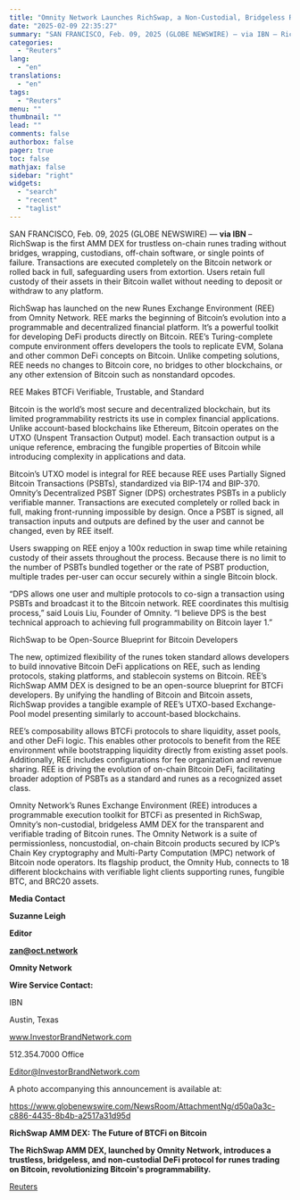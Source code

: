 ```yaml
---
title: "Omnity Network Launches RichSwap, a Non-Custodial, Bridgeless Runes AMM DEX for DeFi on Bitcoin"
date: "2025-02-09 22:35:27"
summary: "SAN FRANCISCO, Feb. 09, 2025 (GLOBE NEWSWIRE) — via IBN – RichSwap is the first AMM DEX for trustless on-chain runes trading without bridges, wrapping, custodians, off-chain software, or single points of failure. Transactions are executed completely on the Bitcoin network or rolled back in full, safeguarding users from extortion...."
categories:
  - "Reuters"
lang:
  - "en"
translations:
  - "en"
tags:
  - "Reuters"
menu: ""
thumbnail: ""
lead: ""
comments: false
authorbox: false
pager: true
toc: false
mathjax: false
sidebar: "right"
widgets:
  - "search"
  - "recent"
  - "taglist"
---
```


SAN FRANCISCO, Feb. 09, 2025 (GLOBE NEWSWIRE) — **via IBN** – RichSwap is the first AMM DEX for trustless on-chain runes trading without bridges, wrapping, custodians, off-chain software, or single points of failure. Transactions are executed completely on the Bitcoin network or rolled back in full, safeguarding users from extortion. Users retain full custody of their assets in their Bitcoin wallet without needing to deposit or withdraw to any platform.

RichSwap has launched on the new Runes Exchange Environment (REE) from Omnity Network. REE marks the beginning of Bitcoin’s evolution into a programmable and decentralized financial platform. It’s a powerful toolkit for developing DeFi products directly on Bitcoin. REE’s Turing-complete compute environment offers developers the tools to replicate EVM, Solana and other common DeFi concepts on Bitcoin. Unlike competing solutions, REE needs no changes to Bitcoin core, no bridges to other blockchains, or any other extension of Bitcoin such as nonstandard opcodes.

REE Makes BTCFi Verifiable, Trustable, and Standard

Bitcoin is the world’s most secure and decentralized blockchain, but its limited programmability restricts its use in complex financial applications. Unlike account-based blockchains like Ethereum, Bitcoin operates on the UTXO (Unspent Transaction Output) model. Each transaction output is a unique reference, embracing the fungible properties of Bitcoin while introducing complexity in applications and data.

Bitcoin’s UTXO model is integral for REE because REE uses Partially Signed Bitcoin Transactions (PSBTs), standardized via BIP-174 and BIP-370. Omnity’s Decentralized PSBT Signer (DPS) orchestrates PSBTs in a publicly verifiable manner. Transactions are executed completely or rolled back in full, making front-running impossible by design. Once a PSBT is signed, all transaction inputs and outputs are defined by the user and cannot be changed, even by REE itself.

Users swapping on REE enjoy a 100x reduction in swap time while retaining custody of their assets throughout the process. Because there is no limit to the number of PSBTs bundled together or the rate of PSBT production, multiple trades per-user can occur securely within a single Bitcoin block.

“DPS allows one user and multiple protocols to co-sign a transaction using PSBTs and broadcast it to the Bitcoin network. REE coordinates this multisig process,” said Louis Liu, Founder of Omnity. “I believe DPS is the best technical approach to achieving full programmability on Bitcoin layer 1.”

RichSwap to be Open-Source Blueprint for Bitcoin Developers

The new, optimized flexibility of the runes token standard allows developers to build innovative Bitcoin DeFi applications on REE, such as lending protocols, staking platforms, and stablecoin systems on Bitcoin. REE’s RichSwap AMM DEX is designed to be an open-source blueprint for BTCFi developers. By unifying the handling of Bitcoin and Bitcoin assets, RichSwap provides a tangible example of REE’s UTXO-based Exchange-Pool model presenting similarly to account-based blockchains.

REE’s composability allows BTCFi protocols to share liquidity, asset pools, and other DeFi logic. This enables other protocols to benefit from the REE environment while bootstrapping liquidity directly from existing asset pools. Additionally, REE includes configurations for fee organization and revenue sharing. REE is driving the evolution of on-chain Bitcoin DeFi, facilitating broader adoption of PSBTs as a standard and runes as a recognized asset class.

Omnity Network’s Runes Exchange Environment (REE) introduces a programmable execution toolkit for BTCFi as presented in RichSwap, Omnity’s non-custodial, bridgeless AMM DEX for the transparent and verifiable trading of Bitcoin runes. The Omnity Network is a suite of permissionless, noncustodial, on-chain Bitcoin products secured by ICP’s Chain Key cryptography and Multi-Party Computation (MPC) network of Bitcoin node operators. Its flagship product, the Omnity Hub, connects to 18 different blockchains with verifiable light clients supporting runes, fungible BTC, and BRC20 assets.

**Media Contact**

**Suzanne Leigh**

**Editor**

**zan@oct.network**

**Omnity Network**

**Wire Service Contact:**

IBN

Austin, Texas

www.InvestorBrandNetwork.com

512.354.7000 Office

Editor@InvestorBrandNetwork.com

A photo accompanying this announcement is available at:

https://www.globenewswire.com/NewsRoom/AttachmentNg/d50a0a3c-c886-4435-8b4b-a2517a31d95d

**RichSwap AMM DEX: The Future of BTCFi on Bitcoin**

**The RichSwap AMM DEX, launched by Omnity Network, introduces a trustless, bridgeless, and non-custodial DeFi protocol for runes trading on Bitcoin, revolutionizing Bitcoin's programmability.**

[Reuters](https://www.tradingview.com/news/reuters.com,2025-02-09:newsml_GNX4yf7GK:0-omnity-network-launches-richswap-a-non-custodial-bridgeless-runes-amm-dex-for-defi-on-bitcoin/)
